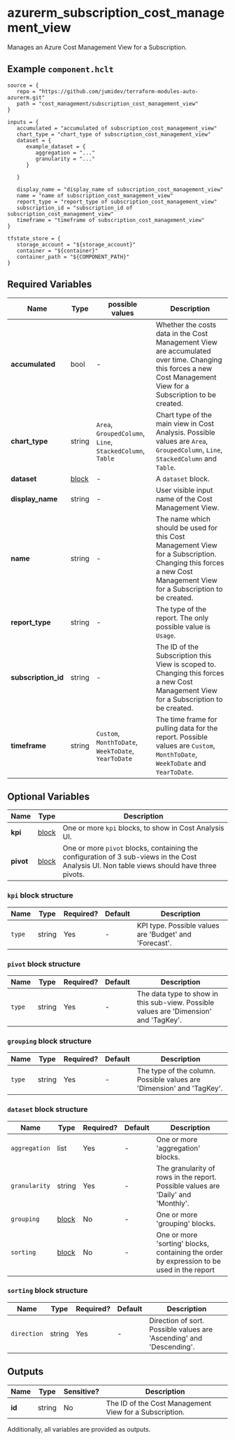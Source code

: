 # azurerm_subscription_cost_management_view

Manages an Azure Cost Management View for a Subscription.

## Example `component.hclt`

```hcl
source = {
   repo = "https://github.com/jumidev/terraform-modules-auto-azurerm.git" 
   path = "cost_management/subscription_cost_management_view" 
}

inputs = {
   accumulated = "accumulated of subscription_cost_management_view" 
   chart_type = "chart_type of subscription_cost_management_view" 
   dataset = {
      example_dataset = {
         aggregation = "..."   
         granularity = "..."   
      }
  
   }
 
   display_name = "display_name of subscription_cost_management_view" 
   name = "name of subscription_cost_management_view" 
   report_type = "report_type of subscription_cost_management_view" 
   subscription_id = "subscription_id of subscription_cost_management_view" 
   timeframe = "timeframe of subscription_cost_management_view" 
}

tfstate_store = {
   storage_account = "${storage_account}" 
   container = "${container}" 
   container_path = "${COMPONENT_PATH}" 
}

```

## Required Variables

| Name | Type |  possible values |  Description |
| ---- | --------- |  ----------- | ----------- |
| **accumulated** | bool |  -  |  Whether the costs data in the Cost Management View are accumulated over time. Changing this forces a new Cost Management View for a Subscription to be created. | 
| **chart_type** | string |  `Area`, `GroupedColumn`, `Line`, `StackedColumn`, `Table`  |  Chart type of the main view in Cost Analysis. Possible values are `Area`, `GroupedColumn`, `Line`, `StackedColumn` and `Table`. | 
| **dataset** | [block](#dataset-block-structure) |  -  |  A `dataset` block. | 
| **display_name** | string |  -  |  User visible input name of the Cost Management View. | 
| **name** | string |  -  |  The name which should be used for this Cost Management View for a Subscription. Changing this forces a new Cost Management View for a Subscription to be created. | 
| **report_type** | string |  -  |  The type of the report. The only possible value is `Usage`. | 
| **subscription_id** | string |  -  |  The ID of the Subscription this View is scoped to. Changing this forces a new Cost Management View for a Subscription to be created. | 
| **timeframe** | string |  `Custom`, `MonthToDate`, `WeekToDate`, `YearToDate`  |  The time frame for pulling data for the report. Possible values are `Custom`, `MonthToDate`, `WeekToDate` and `YearToDate`. | 

## Optional Variables

| Name | Type |  Description |
| ---- | --------- |  ----------- |
| **kpi** | [block](#kpi-block-structure) |  One or more `kpi` blocks, to show in Cost Analysis UI. | 
| **pivot** | [block](#pivot-block-structure) |  One or more `pivot` blocks, containing the configuration of 3 sub-views in the Cost Analysis UI. Non table views should have three pivots. | 

### `kpi` block structure

| Name | Type | Required? | Default | Description |
| ---- | ---- | --------- | ------- | ----------- |
| `type` | string | Yes | - | KPI type. Possible values are 'Budget' and 'Forecast'. |

### `pivot` block structure

| Name | Type | Required? | Default | Description |
| ---- | ---- | --------- | ------- | ----------- |
| `type` | string | Yes | - | The data type to show in this sub-view. Possible values are 'Dimension' and 'TagKey'. |

### `grouping` block structure

| Name | Type | Required? | Default | Description |
| ---- | ---- | --------- | ------- | ----------- |
| `type` | string | Yes | - | The type of the column. Possible values are 'Dimension' and 'TagKey'. |

### `dataset` block structure

| Name | Type | Required? | Default | Description |
| ---- | ---- | --------- | ------- | ----------- |
| `aggregation` | list | Yes | - | One or more 'aggregation' blocks. |
| `granularity` | string | Yes | - | The granularity of rows in the report. Possible values are 'Daily' and 'Monthly'. |
| `grouping` | [block](#dataset-block-structure) | No | - | One or more 'grouping' blocks. |
| `sorting` | [block](#dataset-block-structure) | No | - | One or more 'sorting' blocks, containing the order by expression to be used in the report |

### `sorting` block structure

| Name | Type | Required? | Default | Description |
| ---- | ---- | --------- | ------- | ----------- |
| `direction` | string | Yes | - | Direction of sort. Possible values are 'Ascending' and 'Descending'. |



## Outputs

| Name | Type | Sensitive? | Description |
| ---- | ---- | --------- | --------- |
| **id** | string | No  | The ID of the Cost Management View for a Subscription. | 

Additionally, all variables are provided as outputs.
